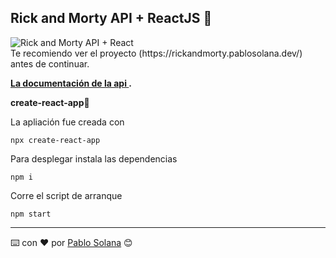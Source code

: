 ## Rick and Morty API + ReactJS 🚀

<div className="flex flex-wrap -mx-2 overflow-hidden xl:-mx-2">
  <div className="my-1 px-2 w-full overflow-hidden xl:my-1 xl:px-2 xl:w-1/2">
    <Image
      alt="Rick and Morty API + React"
      src="https://www.pablosolana.dev/_next/image?url=%2Fstatic%2Fimages%2FReactRickMortyAPI%2FReactRickMortyAPI.png&w=750&q=75"
      width={650}
      height={350}
    />
  </div>
  Te recomiendo ver el proyecto (https://rickandmorty.pablosolana.dev/) antes de continuar.
</div>

**[La documentación de la api ](https://rickandmortyapi.com/).**

**create-react-app**🔧

La apliación fue creada con
```
npx create-react-app
```
Para desplegar instala las dependencias
```
npm i
```
Corre el script de arranque
```
npm start
```

---
⌨️ con ❤️ por [Pablo Solana](https://pablosolana.dev) 😊
